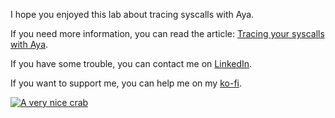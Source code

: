 I hope you enjoyed this lab about tracing syscalls with Aya.

If you need more information, you can read the article: [Tracing your syscalls with Aya](https://dev.to/littlejo/tracing-your-syscalls-with-aya-535o).

If you have some trouble, you can contact me on [LinkedIn](https://www.linkedin.com/in/joseph-ligier-4b86632).

If you want to support me, you can help me on my [ko-fi](https://ko-fi.com/littlejo).

[![A very nice crab](https://dev-to-uploads.s3.amazonaws.com/uploads/articles/1fn1a65v6x3bjdh8cjkq.png)](https://ko-fi.com/littlejo)
